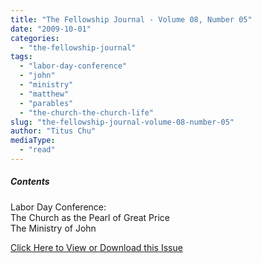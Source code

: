 ```yaml
---
title: "The Fellowship Journal - Volume 08, Number 05"
date: "2009-10-01"
categories: 
  - "the-fellowship-journal"
tags: 
  - "labor-day-conference"
  - "john"
  - "ministry"
  - "matthew"
  - "parables"
  - "the-church-the-church-life"
slug: "the-fellowship-journal-volume-08-number-05"
author: "Titus Chu"
mediaType: 
  - "read"
---
```


##### Contents

Labor Day Conference:  
The Church as the Pearl of Great Price  
The Ministry of John

[Click Here to View or Download this Issue](/wp-content/uploads/fj-2009-11-vol-08-num-05.pdf)
